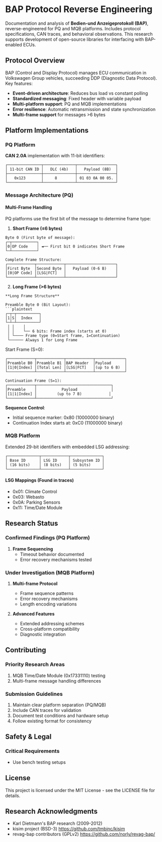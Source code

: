 # BAP Protocol Reverse Engineering

Documentation and analysis of **Bedien-und Anzeigeprotokoll (BAP)**, reverse-engineered for PQ and MQB platforms. Includes protocol specifications, CAN traces, and behavioral observations. This research supports development of open-source libraries for interfacing with BAP-enabled ECUs.


## Protocol Overview

BAP (Control and Display Protocol) manages ECU communication in Volkswagen Group vehicles, succeeding DDP (Diagnostic Data Protocol). Key features:

- **Event-driven architecture**: Reduces bus load vs constant polling
- **Standardized messaging**: Fixed header with variable payload
- **Multi-platform support**: PQ and MQB implementations
- **Error resilience**: Automatic retransmission and state synchronization
- **Multi-frame support** for messages >6 bytes

## Platform Implementations

### PQ Platform
**CAN 2.0A** implementation with 11-bit identifiers:
```plaintext
┌───────────────┬──────────────┬─────────────────┐
│ 11-bit CAN ID │   DLC (4b)   │   Payload (8B)  │
├───────────────┼──────────────┼─────────────────┤
│   0x123       │     8        │ 01 03 0A 00 05. │
└───────────────┴──────────────┴─────────────────┘
```

### Message Architecture (PQ)

#### Multi-Frame Handling
PQ platforms use the first bit of the message to determine frame type:

1. **Short Frame (≤6 bytes)**
```plaintext
Byte 0 (First byte of message):
┌─┬───────────┐
│0│OP Code    │ ◄── First bit 0 indicates Short Frame
└─┴───────────┘

Complete Frame Structure:
┌────────────┬────────────┬──────────────────────┐
│First Byte  │Second Byte │   Payload (0-6 B)    │
│[0|OP Code] │[LSG|FCT]   │                      │
└────────────┴────────────┴──────────────────────┘
```

2. **Long Frame (>6 bytes)**
```plaintext
**Long Frame Structure**

Preamble Byte 0 (Bit Layout):
```plaintext
┌─┬─┬──────────┐
│1│S│  Index   │
└─┴─┴──────────┘
 │ │    │
 │ │    └── 6 bits: Frame index (starts at 0)
 │ └──── Frame type (0=Start frame, 1=Continuation)
 └────── Always 1 for Long Frame
```

Start Frame (S=0):
```plaintext
┌────────────┬────────────┬────────────┬─────────────┐
│Preamble B0 │Preamble B1 │BAP Header  │Payload      │
│[1|0|Index] │[Total Len] │[LSG|FCT]   │(up to 6 B)  │
└────────────┴────────────┴────────────┴─────────────┘

Continuation Frame (S=1):
┌────────────┬─────────────────────────────────┐
│Preamble    │           Payload               │
│[1|1|Index] │         (up to 7 B)            │
└────────────┴─────────────────────────────────┘
```

**Sequence Control**:
- Initial sequence marker: 0x80 (10000000 binary)
- Continuation Index starts at: 0xC0 (11000000 binary)

### MQB Platform
Extended 29-bit identifiers with embedded LSG addressing:
```plaintext
┌──────────────┬────────────┬──────────────┐
│ Base ID      │ LSG ID     │ Subsystem ID │
│ (16 bits)    │ (8 bits)   │ (5 bits)     │
└──────────────┴────────────┴──────────────┘
```

#### LSG Mappings (Found in traces)
- 0x01: Climate Control
- 0x03: Webasto
- 0x0A: Parking Sensors
- 0x11: Time/Date Module

## Research Status

### Confirmed Findings (PQ Platform)
1. **Frame Sequencing**
   - Timeout behavior documented
   - Error recovery mechanisms tested

### Under Investigation (MQB Platform)
1. **Multi-frame Protocol**
   - Frame sequence patterns
   - Error recovery mechanisms
   - Length encoding variations

2. **Advanced Features**
   - Extended addressing schemes
   - Cross-platform compatibility
   - Diagnostic integration

## Contributing

### Priority Research Areas
1. MQB Time/Date Module (0x17331110) testing
2. Multi-frame message handling differences


### Submission Guidelines
1. Maintain clear platform separation (PQ/MQB)
2. Include CAN traces for validation
3. Document test conditions and hardware setup
4. Follow existing format for consistency

## Safety & Legal

### Critical Requirements
- Use bench testing setups 

## License
This project is licensed under the MIT License - see the LICENSE file for details.

## Research Acknowledgments
- Karl Dietmann's BAP research (2009-2012) 
- kisim project (BSD-3) https://github.com/tmbinc/kisim
- revag-bap contributors (GPLv2) https://github.com/norly/revag-bap/
